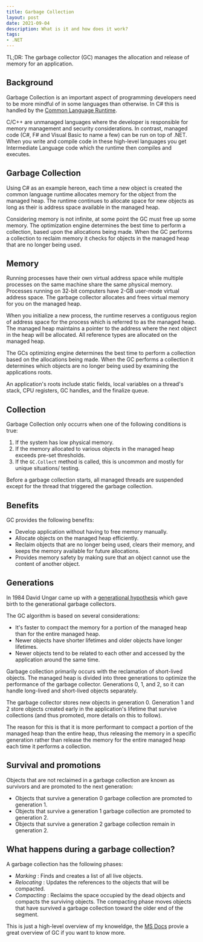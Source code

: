 ```yaml
---
title: Garbage Collection
layout: post
date: 2021-09-04
description: What is it and how does it work?
tags:
- .NET
---
```


TL;DR: The garbage collector (GC) manages the allocation and release of memory 
for an application.


## Background

Garbage Collection is an important aspect of programming developers need to be more 
mindful of in some languages than otherwise. In C# this is handled by the 
[Common Language Runtime](https://docs.microsoft.com/en-us/dotnet/standard/clr).

C/C++ are unmanaged languages where the developer is responsible for memory management 
and security considerations. In contrast, managed code (C#, F# and Visual Basic to name 
a few) can be run on top of .NET. When you write and compile code in these high-level 
languages you get Intermediate Language code which the runtime then compiles and executes.


## Garbage Collection

Using C# as an example hereon, each time a new object is created the common language 
runtime allocates memory for the object from the managed heap. The runtime continues 
to allocate space for new objects as long as their is address space available in the 
managed heap.

Considering memory is not infinite, at some point the GC must free up some memory. The 
optimization engine determines the best time to perform a collection, based upon the 
allocations being made. When the GC performs a collection to reclaim memory it checks 
for objects in the managed heap that are no longer being used.


## Memory

Running processes have their own virtual address space while multiple processes on the 
same machine share the same physical memory. Processes running on 32-bit computers have 
2-GB user-mode virtual address space. The garbage collector allocates and frees virtual 
memory for you on the managed heap.

When you initialize a new process, the runtime reserves a contiguous region of address 
space for the process which is referred to as the managed heap. The managed heap maintains 
a pointer to the address where the next object in the heap will be allocated. All reference 
types are allocated on the managed heap.

The GCs optimizing engine determines the best time to perform a collection based on the 
allocations being made. When the GC performs a collection it determines which objects are 
no longer being used by examining the applications roots.

An application's roots include static fields, local variables on a thread's stack, CPU 
registers, GC handles, and the finalize queue.


## Collection

Garbage Collection only occurrs when one of the following conditions is true:
1. If the system has low physical memory.
2. If the memory allocated to various objects in the managed heap exceeds pre-set 
thresholds.
3. If the `GC.Collect` method is called, this is uncommon and mostly for unique 
situations/ testing.

Before a garbage collection starts, all managed threads are suspended except for the 
thread that triggered the garbage collection.


## Benefits 

GC provides the following benefits:
- Develop application without having to free memory manually.
- Allocate objects on the managed heap efficiently.
- Reclaim objects that are no longer being used, clears their memory, and keeps the 
memory available for future allocations.
- Provides memory safety by making sure that an object cannot use the content of another 
object.


## Generations

In 1984 David Ungar came up with a [generational hypothesis](https://people.cs.umass.edu/~emery/classes/cmpsci691s-fall2004/papers/p157-ungar.pdf) 
which gave birth to the generational garbage collectors. 

The GC algorithm is based on several considerations:
- It's faster to compact the memory for a portion of the managed heap than for the entire 
managed heap.
- Newer objects have shorter lifetimes and older objects have longer lifetimes.
- Newer objects tend to be related to each other and accessed by the application around the 
same time.

Garbage collection primarily occurs with the reclamation of short-lived objects. The managed 
heap is divided into three generations to optimize the performance of the garbage collector. 
Generations 0, 1, and 2, so it can handle long-lived and short-lived objects separately. 

The garbage collector stores new objects in generation 0. Generation 1 and 2 store objects created 
early in the application's lifetime that survive collections (and thus promoted, more details on 
this to follow).

The reason for this is that it is more performant to compact a portion of the managed heap than 
the entire heap, thus releasing the memory in a specific generation rather than release the memory 
for the entire managed heap each time it performs a collection.


## Survival and promotions

Objects that are not reclaimed in a garbage collection are known as survivors and are promoted to 
the next generation:
- Objects that survive a generation 0 garbage collection are promoted to generation 1.
- Objects that survive a generation 1 garbage collection are promoted to generation 2.
- Objects that survive a generation 2 garbage collection remain in generation 2.


## What happens during a garbage collection?

A garbage collection has the following phases:
- *Marking* : Finds and creates a list of all live objects.
- *Relocating* : Updates the references to the objects that will be compacted.
- *Compacting* : Reclaims the space occupied by the dead objects and compacts the surviving objects. 
The compacting phase moves objects that have survived a garbage collection toward the older end of 
the segment.

This is just a high-level overview of my knoweldge, the [MS Docs](https://docs.microsoft.com/en-us/dotnet/standard/garbage-collection/) 
provie a great overview of GC if you want to know more.


